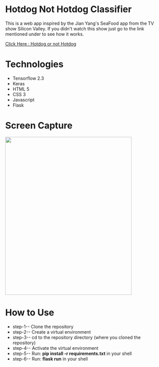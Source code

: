 # **Hotdog Not Hotdog Classifier**

This is a web app inspired by the Jian Yang's SeaFood app from the TV show Silicon Valley. If you didn't watch this show just go to the link mentioned under to see how it works.

<a href = "https://youtu.be/pqTntG1RXSY">Click Here : Hotdog or not Hotdog</a>

# **Technologies**

-   Tensorflow 2.3
-   Keras
-   HTML 5
-   CSS 3
-   Javascript
-   Flask

# **Screen Capture**

<img src="static/app.gif" width="400" height="500" />
<br>

# **How to Use**

-   step-1-- Clone the repository
-   step-2-- Create a virtual environment
-   step-3-- cd to the repository directory (where you cloned the repository)
-   step-4-- Activate the virtual environment
-   step-5-- Run: **pip install -r requirements.txt** in your shell
-   step-6-- Run: **flask run** in your shell
